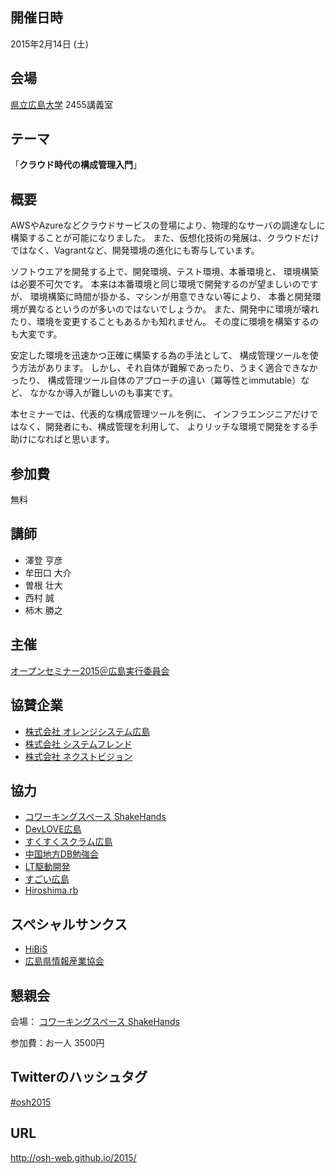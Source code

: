 ## 開催日時

2015年2月14日 (土)

## 会場

[県立広島大学](http://www.pu-hiroshima.ac.jp/) 2455講義室

## テーマ

「**クラウド時代の構成管理入門**」

## 概要

AWSやAzureなどクラウドサービスの登場により、物理的なサーバの調達なしに構築することが可能になりました。
また、仮想化技術の発展は、クラウドだけではなく、Vagrantなど、開発環境の進化にも寄与しています。

ソフトウエアを開発する上で、開発環境、テスト環境、本番環境と、
環境構築は必要不可欠です。
本来は本番環境と同じ環境で開発するのが望ましいのですが、
環境構築に時間が掛かる、マシンが用意できない等により、
本番と開発環境が異なるというのが多いのではないでしょうか。
また、開発中に環境が壊れたり、環境を変更することもあるかも知れません。
その度に環境を構築するのも大変です。

安定した環境を迅速かつ正確に構築する為の手法として、
構成管理ツールを使う方法があります。
しかし、それ自体が難解であったり、うまく適合できなかったり、
構成管理ツール自体のアプローチの違い（冪等性とimmutable）など、
なかなか導入が難しいのも事実です。


本セミナーでは、代表的な構成管理ツールを例に、
インフラエンジニアだけではなく、開発者にも、構成管理を利用して、
よりリッチな環境で開発をする手助けになればと思います。

## 参加費

無料

## 講師

* 澤登 亨彦
[<i class="fa fa-facebook"></i>](https://www.facebook.com/yukihiko.sawanobori )
[<i class="fa fa-twitter"></i>](https://twitter.com/sawanoboly)
[<i class="fa fa-github"></i>](https://github.com/sawanoboly)
* 牟田口 大介
[<i class="fa fa-facebook"></i>](https://www.facebook.com/daisuke.mutaguchi)
[<i class="fa fa-twitter"></i>](https://twitter.com/mutaguchi)
* 曽根 壮大
[<i class="fa fa-facebook"></i>](https://www.facebook.com/soudai.sone)
[<i class="fa fa-twitter"></i>](http://twitter.com/soudai1025)
[<i class="fa fa-github"></i>](https://github.com/soudai)
* 西村 誠
[<i class="fa fa-facebook"></i>](https://www.facebook.com/makoto.nishimura.108)
[<i class="fa fa-twitter"></i>](https://twitter.com/coelacanth)
[<i class="fa fa-github"></i>](https://github.com/coelacanth77)
* 柿木 勝之
[<i class="fa fa-facebook"></i>](https://www.facebook.com/kakimomokuri)
[<i class="fa fa-twitter"></i>](http://twitter.com/k2works)
[<i class="fa fa-github"></i>](https://github.com/k2works)


## 主催

[オープンセミナー2015＠広島実行委員会](#staff)

## 協賛企業

* [株式会社 オレンジシステム広島](http://www.orange.co.jp/)
* [株式会社 システムフレンド](http://www.systemfriend.co.jp)
* [株式会社 ネクストビジョン](http://www.nextvision.co.jp/)

## 協力

* [コワーキングスペース ShakeHands](http://www.shakehands.jp/)
* [DevLOVE広島](https://www.facebook.com/groups/657965497630510/)
* [すくすくスクラム広島](https://www.facebook.com/Sukusuku.Scrum.Hiroshima)
* [中国地方DB勉強会](http://dbstudychugoku.github.io/)
* [LT駆動開発](http://ltdd.doorkeeper.jp/)
* [すごい広島](http://great-h.github.io/)
* [Hiroshima.rb](http://hiroshimarb.github.io)

## スペシャルサンクス

* [HiBiS](http://www.hibis.jp/)
* [広島県情報産業協会](http://www.hia.or.jp/)


## 懇親会

会場： [コワーキングスペース ShakeHands](http://www.shakehands.jp/)

参加費：お一人 3500円

## Twitterのハッシュタグ

[#osh2015](https://twitter.com/search?q=%23osh2015&src=typd)

## URL

http://osh-web.github.io/2015/
